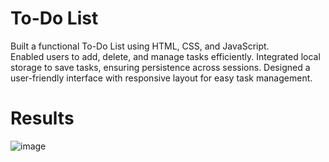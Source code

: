 # To-Do List
 Built a functional To-Do List using HTML, CSS, and JavaScript.  
 Enabled users to add, delete, and manage tasks efficiently. 
 Integrated local storage to save tasks, ensuring persistence across sessions. 
 Designed a user-friendly interface with responsive layout for easy task management.


# Results

![image](https://github.com/user-attachments/assets/bc9f12c3-89c6-4349-9277-a95c0902f547)

